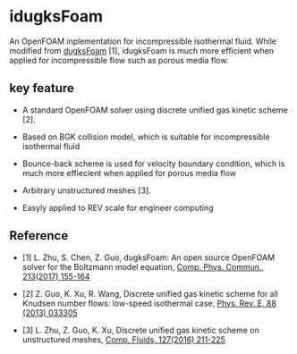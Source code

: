 # idugksFoam

An OpenFOAM inplementation for  incompressible isothermal fluid. While modified from [dugksFoam][1] \[1\], idugksFoam is much more efficient  when applied for incompressible flow such as porous media flow.

## key feature

- A standard OpenFOAM solver using discrete unified gas kinetic scheme \[2\].

- Based on BGK collision model, which is suitable for incompressible isothermal fluid

- Bounce-back scheme is used for velocity boundary condition, which is much more effiecient when applied for porous media flow

- Arbitrary unstructured meshes \[3\].

- Easyly applied to REV scale for engineer computing

## Reference

- \[1\] L. Zhu, S. Chen, Z. Guo, dugksFoam: An open source OpenFOAM solver for the Boltzmann model equation, [Comp. Phys. Commun., 213(2017) 155-164][2]

- \[2\] Z. Guo, K. Xu, R. Wang, Discrete unified gas kinetic scheme for all Knudsen number flows: low-speed isothermal case, [Phys. Rev. E, 88 (2013) 033305][3]

- \[3\] L. Zhu, Z. Guo, K. Xu, Discrete unified gas kinetic scheme on unstructured meshes, [Comp. Fluids, 127(2016) 211-225][4]

[1]: https://github.com/zhulianhua/dugksFoam "dugksFoam"

[2]: https://www.sciencedirect.com/science/article/pii/S0010465516303642 "dugksFoam article"

[3]: https://journals.aps.org/pre/abstract/10.1103/PhysRevE.88.033305 "DUGKS for isothermal fluid"

[4]: https://www.sciencedirect.com/science/article/pii/S0045793016000177 "DUGKS on unstructed mesh"
